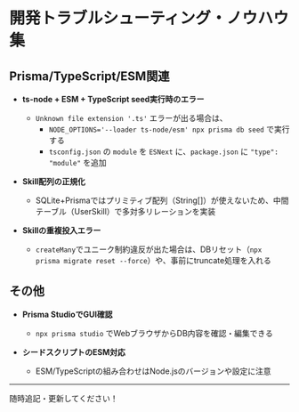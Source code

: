 # 開発トラブルシューティング・ノウハウ集

## Prisma/TypeScript/ESM関連

- **ts-node + ESM + TypeScript seed実行時のエラー**
  - `Unknown file extension '.ts'` エラーが出る場合は、
    - `NODE_OPTIONS='--loader ts-node/esm' npx prisma db seed` で実行する
    - `tsconfig.json` の `module` を `ESNext` に、`package.json` に `"type": "module"` を追加

- **Skill配列の正規化**
  - SQLite+Prismaではプリミティブ配列（String[]）が使えないため、中間テーブル（UserSkill）で多対多リレーションを実装

- **Skillの重複投入エラー**
  - `createMany`でユニーク制約違反が出た場合は、DBリセット（`npx prisma migrate reset --force`）や、事前にtruncate処理を入れる

## その他

- **Prisma StudioでGUI確認**
  - `npx prisma studio` でWebブラウザからDB内容を確認・編集できる

- **シードスクリプトのESM対応**
  - ESM/TypeScriptの組み合わせはNode.jsのバージョンや設定に注意

---

随時追記・更新してください！ 